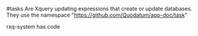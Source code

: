 #tasks
Are Xquery updating expressions that create or update databases. 
They use the namespace "https://github.com/Quodatum/app-doc/task"

rxq-system has code
